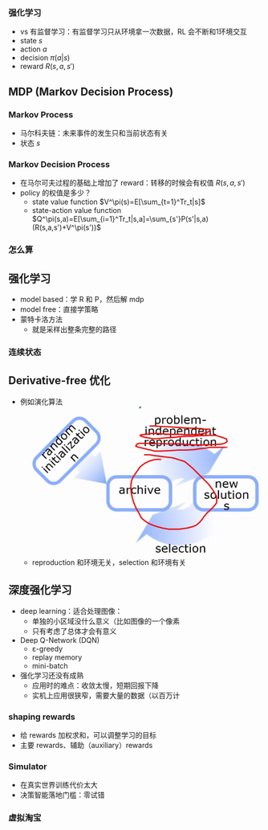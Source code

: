 ### 强化学习

- vs 有监督学习：有监督学习只从环境拿一次数据，RL 会不断和1环境交互
- state $s$
- action $a$
- decision $\pi(a|s)$
- reward $R(s,a,s')$

## MDP (Markov Decision Process)

### Markov Process

- 马尔科夫链：未来事件的发生只和当前状态有关
- 状态 $s$

### Markov Decision Process

- 在马尔可夫过程的基础上增加了 reward：转移的时候会有权值 $R(s,a,s')$
- policy 的权值是多少？
  - state value function $V^\pi(s)=E[\sum_{t=1}^Tr_t|s]$
  - state-action value function $Q^\pi(s,a)=E[\sum_{i=1}^Tr_t|s,a]=\sum_{s'}P(s'|s,a)(R(s,a,s')+V^\pi(s'))$

### 怎么算

## 强化学习

- model based：学 R 和 P，然后解 mdp
- model free：直接学策略
- 蒙特卡洛方法
  - 就是采样出整条完整的路径

### 连续状态

## Derivative-free 优化

- 例如演化算法![image-20220523101947662](attachments/image-20220523101947662.png)
  - reproduction 和环境无关，selection 和环境有关

## 深度强化学习

- deep learning：适合处理图像：
  - 单独的小区域没什么意义（比如图像的一个像素
  - 只有考虑了总体才会有意义
- Deep Q-Network (DQN)
  - ε-greedy
  - replay memory
  - mini-batch
- 强化学习还没有成熟
  - 应用时的难点：收敛太慢，短期回报下降
  - 实机上应用很狭窄，需要大量的数据（以百万计

### shaping rewards

- 给 rewards 加权求和，可以调整学习的目标
- 主要 rewards、辅助（auxiliary）rewards

### Simulator

- 在真实世界训练代价太大
- 决策智能落地门槛：零试错

### 虚拟淘宝
